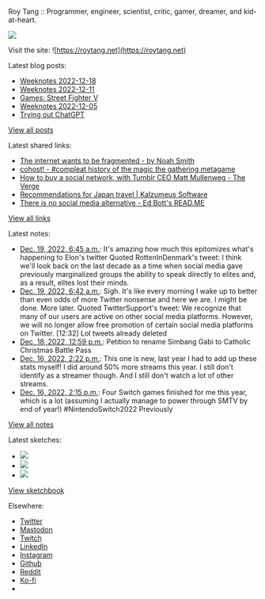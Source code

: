 Roy Tang :: Programmer, engineer, scientist, critic, gamer, dreamer, and kid-at-heart.

![](https://roytang.net/static/img/profile.jpg)

Visit the site: ![https://roytang.net](https://roytang.net)

Latest blog posts:

- [Weeknotes 2022-12-18](https://roytang.net/2022/12/weeknotes-12-18/)
- [Weeknotes 2022-12-11](https://roytang.net/2022/12/weeknotes-12-11/)
- [Games: Street Fighter V](https://roytang.net/2022/12/street-fighter-v/)
- [Weeknotes 2022-12-05](https://roytang.net/2022/12/weeknotes-12-05/)
- [Trying out ChatGPT](https://roytang.net/2022/12/chatgpt/)

[View all posts](https://roytang.net/blog)

Latest shared links:

- [The internet wants to be fragmented - by Noah Smith](https://roytang.net/2022/12/a9c926c3bab19883981af9287ad66ec6/)
- [cohost! - #compleat history of the magic the gathering metagame](https://roytang.net/2022/12/fd68d30b1245eceac54993e4cc3da840/)
- [How to buy a social network, with Tumblr CEO Matt Mullenweg - The Verge](https://roytang.net/2022/12/fb572c5c67e5c1f34e9611ce98327446/)
- [Recommendations for Japan travel | Kalzumeus Software](https://roytang.net/2022/12/df1c505368a315bbf21acf7400ba62d7/)
- [There is no social media alternative - Ed Bott&#x27;s READ.ME](https://roytang.net/2022/12/19e62b179dd14ff8a2acd064755fe477/)

[View all links](https://roytang.net/links)

Latest notes:

- [Dec. 19, 2022, 6:45 a.m.](https://roytang.net/2022/12/1604608825742331904/): It&#x27;s amazing how much this epitomizes what&#x27;s happening to Elon&#x27;s twitter Quoted RottenInDenmark&#x27;s tweet: I think we&#x27;ll look back on the last decade as a time when social media gave previously marginalized groups the ability to speak directly to elites and, as a result, elites lost their minds.
- [Dec. 19, 2022, 6:42 a.m.](https://roytang.net/2022/12/1604608028308709376/): Sigh. It&#x27;s like every morning I wake up to better than even odds of more Twitter nonsense and here we are. I might be done. More later. Quoted TwitterSupport&#x27;s tweet: We recognize that many of our users are active on other social media platforms. However, we will no longer allow free promotion of certain social media platforms on Twitter. [12:32] Lol tweets already deleted
- [Dec. 18, 2022, 12:59 p.m.](https://roytang.net/2022/12/1604340452416622592/): Petition to rename Simbang Gabi to Catholic Christmas Battle Pass
- [Dec. 16, 2022, 2:22 p.m.](https://roytang.net/2022/12/twitch-recap/): This one is new, last year I had to add up these stats myself! I did around 50% more streams this year. I still don&#x27;t identify as a streamer though. And I still don&#x27;t watch a lot of other streams.
- [Dec. 16, 2022, 2:15 p.m.](https://roytang.net/2022/12/switch-year-in-review/): Four Switch games finished for me this year, which is a lot (assuming I actually manage to power through SMTV by end of year!) #NintendoSwitch2022 Previously

[View all notes](https://roytang.net/notes)

Latest sketches:


- ![](https://roytang.net/media/cache/f5/83/f583e6f8cabb768e013c3292f03b5274.jpg)
- ![](https://roytang.net/media/cache/dc/31/dc31bec42193147458f2e50c9a7fe4ac.jpg)
- ![](https://roytang.net/media/cache/73/2b/732bd4c80057609c59932ce77d753675.jpg)

[View sketchbook](https://roytang.net/albums/sketchbook)


Elsewhere:

- [Twitter](https://twitter.com/roytang)
- [Mastodon](https://indieweb.social/@roytang)
- [Twitch](https://twitch.tv/twitchyroy)
- [LinkedIn](https://www.linkedin.com/in/roytang)
- [Instagram](https://instagram.com/roytang0400)
- [Github](https://github.com/roytang)
- [Reddit](https://reddit.com/u/hungryroy)
- [Ko-fi](https://ko-fi.com/roytang)
- [](mailto:hello@roytang.net)